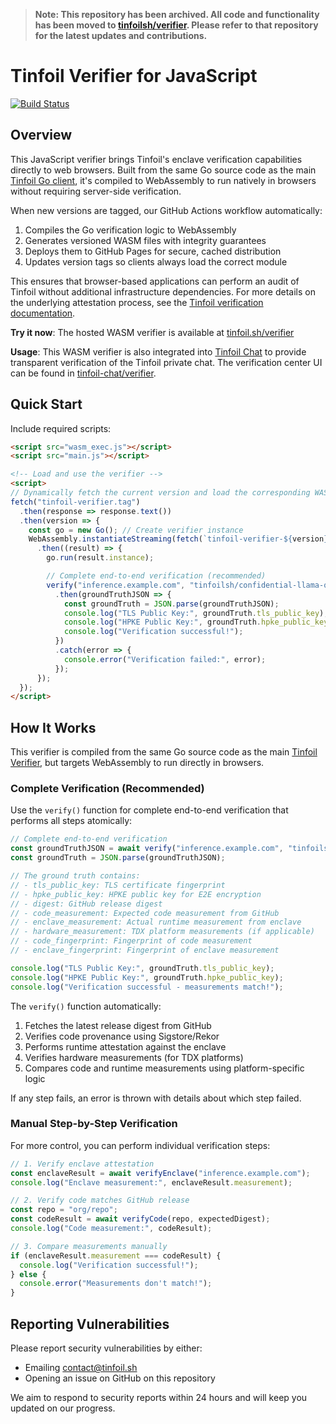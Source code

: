 > **Note: This repository has been archived. All code and functionality has been moved to [tinfoilsh/verifier](https://github.com/tinfoilsh/verifier). Please refer to that repository for the latest updates and contributions.**

# Tinfoil Verifier for JavaScript

[![Build Status](https://github.com/tinfoilanalytics/verifier-js/workflows/Build%20and%20Deploy/badge.svg)](https://github.com/tinfoilanalytics/verifier-js/actions)

## Overview

This JavaScript verifier brings Tinfoil's enclave verification capabilities directly to web browsers. Built from the same Go source code as the main [Tinfoil Go client](https://github.com/tinfoilsh/tinfoil-go), it's compiled to WebAssembly to run natively in browsers without requiring server-side verification.

When new versions are tagged, our GitHub Actions workflow automatically:
1. Compiles the Go verification logic to WebAssembly
2. Generates versioned WASM files with integrity guarantees
3. Deploys them to GitHub Pages for secure, cached distribution
4. Updates version tags so clients always load the correct module

This ensures that browser-based applications can perform an audit of Tinfoil without additional infrastructure dependencies. For more details on the underlying attestation process, see the [Tinfoil verification documentation](https://docs.tinfoil.sh/verification/comparison).

**Try it now**: The hosted WASM verifier is available at [tinfoil.sh/verifier](https://tinfoil.sh/verifier)

**Usage**: This WASM verifier is also integrated into [Tinfoil Chat](https://chat.tinfoil.sh) to provide transparent verification of the Tinfoil private chat. The verification center UI can be found in [tinfoil-chat/verifier](https://github.com/tinfoilsh/tinfoil-chat/tree/main/src/components/verifier).

## Quick Start

Include required scripts:

```html
<script src="wasm_exec.js"></script>
<script src="main.js"></script>

<!-- Load and use the verifier -->
<script>
// Dynamically fetch the current version and load the corresponding WASM file
fetch("tinfoil-verifier.tag")
  .then(response => response.text())
  .then(version => {
    const go = new Go(); // Create verifier instance
    WebAssembly.instantiateStreaming(fetch(`tinfoil-verifier-${version}.wasm`), go.importObject)
      .then((result) => {
        go.run(result.instance);

        // Complete end-to-end verification (recommended)
        verify("inference.example.com", "tinfoilsh/confidential-llama-qwen")
          .then(groundTruthJSON => {
            const groundTruth = JSON.parse(groundTruthJSON);
            console.log("TLS Public Key:", groundTruth.tls_public_key);
            console.log("HPKE Public Key:", groundTruth.hpke_public_key);
            console.log("Verification successful!");
          })
          .catch(error => {
            console.error("Verification failed:", error);
          });
      });
  });
</script>
```

## How It Works

This verifier is compiled from the same Go source code as the main [Tinfoil Verifier](https://github.com/tinfoilsh/verifier), but targets WebAssembly to run directly in browsers.

### Complete Verification (Recommended)

Use the `verify()` function for complete end-to-end verification that performs all steps atomically:

```javascript
// Complete end-to-end verification
const groundTruthJSON = await verify("inference.example.com", "tinfoilsh/confidential-llama-qwen");
const groundTruth = JSON.parse(groundTruthJSON);

// The ground truth contains:
// - tls_public_key: TLS certificate fingerprint
// - hpke_public_key: HPKE public key for E2E encryption
// - digest: GitHub release digest
// - code_measurement: Expected code measurement from GitHub
// - enclave_measurement: Actual runtime measurement from enclave
// - hardware_measurement: TDX platform measurements (if applicable)
// - code_fingerprint: Fingerprint of code measurement
// - enclave_fingerprint: Fingerprint of enclave measurement

console.log("TLS Public Key:", groundTruth.tls_public_key);
console.log("HPKE Public Key:", groundTruth.hpke_public_key);
console.log("Verification successful - measurements match!");
```

The `verify()` function automatically:
1. Fetches the latest release digest from GitHub
2. Verifies code provenance using Sigstore/Rekor
3. Performs runtime attestation against the enclave
4. Verifies hardware measurements (for TDX platforms)
5. Compares code and runtime measurements using platform-specific logic

If any step fails, an error is thrown with details about which step failed.

### Manual Step-by-Step Verification

For more control, you can perform individual verification steps:

```javascript
// 1. Verify enclave attestation
const enclaveResult = await verifyEnclave("inference.example.com");
console.log("Enclave measurement:", enclaveResult.measurement);

// 2. Verify code matches GitHub release
const repo = "org/repo";
const codeResult = await verifyCode(repo, expectedDigest);
console.log("Code measurement:", codeResult);

// 3. Compare measurements manually
if (enclaveResult.measurement === codeResult) {
  console.log("Verification successful!");
} else {
  console.error("Measurements don't match!");
}
```


## Reporting Vulnerabilities

Please report security vulnerabilities by either:
- Emailing [contact@tinfoil.sh](mailto:contact@tinfoil.sh)
- Opening an issue on GitHub on this repository

We aim to respond to security reports within 24 hours and will keep you updated on our progress.
